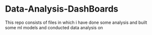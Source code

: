 # Data-Analysis-DashBoards
This repo consists of  files in which i have done some analysis and built some ml models and conducted data analysis on 
